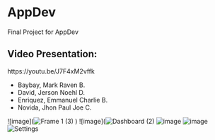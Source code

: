 # AppDev
Final Project for AppDev

<h2 align="left">Video Presentation:</h2>
https://youtu.be/J7F4xM2vffk

<ul>
  <li>Baybay, Mark Raven B.</li>
  <li>David, Jerson Noehl D.</li>
  <li>Enriquez, Emmanuel Charlie B.</li>
  <li>Novida, Jhon Paul Joe C.</li>
</ul>

![image](![Frame 1 (3)](https://github.com/user-attachments/assets/74e61677-049f-4e34-9852-46932ef9ddd8)
)
![image](![Dashboard (2)](https://github.com/user-attachments/assets/645557b6-2d45-4717-a2ca-071e7fae215d)
![image](![Parcels](https://github.com/user-attachments/assets/331a0ceb-0577-4182-8351-628c91c3c20c)
)
![image](![Notif](https://github.com/user-attachments/assets/a3c1dd5c-9283-4a76-90d7-f641fd627cc9)
)
![Settings](https://github.com/user-attachments/assets/4af02a16-c33c-4b40-8786-08b8b151de1a)
